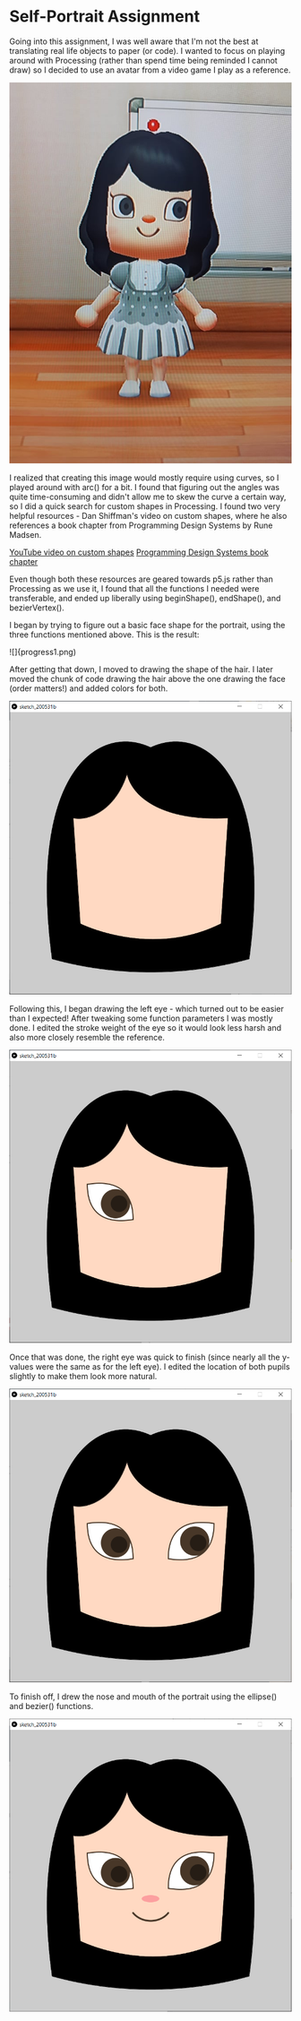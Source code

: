 # Self-Portrait Assignment

Going into this assignment, I was well aware that I'm not the best at translating real life objects to paper (or code). I wanted to focus on playing around with Processing (rather than spend time being reminded I cannot draw) so I decided to use an avatar from a video game I play as a reference. 

![Reference](reference.jpg)

I realized that creating this image would mostly require using curves, so I played around with arc() for a bit. I found that figuring out the angles was quite time-consuming and didn't allow me to skew the curve a certain way, so I did a quick search for custom shapes in Processing. I found two very helpful resources - Dan Shiffman's video on custom shapes, where he also references a book chapter from Programming Design Systems by Rune Madsen.

[YouTube video on custom shapes](https://www.youtube.com/watch?v=76fiD5DvzeQ)
[Programming Design Systems book chapter](https://programmingdesignsystems.com/shape/custom-shapes/index.html#custom-shapes-pANLh0l)

Even though both these resources are geared towards p5.js rather than Processing as we use it, I found that all the functions I needed were transferable, and ended up liberally using beginShape(), endShape(), and bezierVertex().

I began by trying to figure out a basic face shape for the portrait, using the three functions mentioned above. This is the result:

![]{progress1.png)

After getting that down, I moved to drawing the shape of the hair. I later moved the chunk of code drawing the hair above the one drawing the face (order matters!) and added colors for both.

![](progress2.png)

Following this, I began drawing the left eye - which turned out to be easier than I expected! After tweaking some function parameters I was mostly done. I edited the stroke weight of the eye so it would look less harsh and also more closely resemble the reference. 

![](progress3.png)

Once that was done, the right eye was quick to finish (since nearly all the y-values were the same as for the left eye). I edited the location of both pupils slightly to make them look more natural.

![](progress4.png)

To finish off, I drew the nose and mouth of the portrait using the ellipse() and bezier() functions. 

![](progress5.png)



